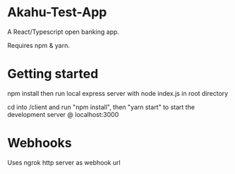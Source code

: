 # Akahu-Test-App

A React/Typescript open banking app.

Requires npm & yarn.

# Getting started

npm install then run local express server with node index.js in root directory

cd into /client and run "npm install", then "yarn start" to start the development server @ localhost:3000

# Webhooks

Uses ngrok http server as webhook url


